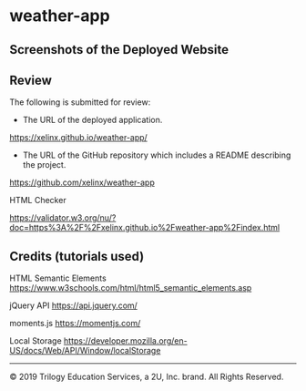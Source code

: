 # weather-app



## Screenshots of the Deployed Website


## Review

The following is submitted for review:

* The URL of the deployed application.

https://xelinx.github.io/weather-app/

* The URL of the GitHub repository which includes a README describing the project.

https://github.com/xelinx/weather-app

HTML Checker

https://validator.w3.org/nu/?doc=https%3A%2F%2Fxelinx.github.io%2Fweather-app%2Findex.html

## Credits (tutorials used)

HTML Semantic Elements https://www.w3schools.com/html/html5_semantic_elements.asp

jQuery API https://api.jquery.com/

moments.js https://momentjs.com/

Local Storage https://developer.mozilla.org/en-US/docs/Web/API/Window/localStorage
- - -
© 2019 Trilogy Education Services, a 2U, Inc. brand. All Rights Reserved.
